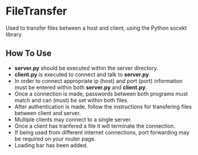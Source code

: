 # FileTransfer
Used to transfer files between a host and client, using the Python socekt library.
## How To Use
- __server.py__ should be executed within the server directory.
- __client.py__ is executed to connect and talk to __server.py__.
- In order to connect appropriate ip (host) and port (port) information must be entered within both __server.py__ and __client.py__.
- Once a connection is made, passwords between both programs must match and can (must) be set within both files.
- After authentication is made, follow the instructions for transfering files between client and server.
- Multiple clients may connect to a single server.
- Once a client has tranfered a file it will terminate the connection.
- If being used from different internet connections, port forwarding may be required on your router page.
- Loading bar has been added.
